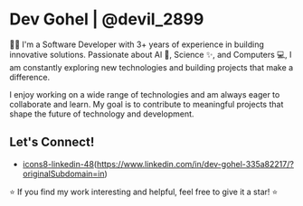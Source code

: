# Dev Gohel | @devil_2899

   👨‍💻 I'm a Software Developer with 3+ years of experience in building innovative solutions. Passionate 
about AI 🤖, Science ✨, and Computers 💻, I am constantly exploring new technologies and building 
projects that make a difference.

I enjoy working on a wide range of technologies and am always eager to collaborate and learn. My goal is to 
contribute to meaningful projects that shape the future of technology and development.

## Let's Connect!
- [icons8-linkedin-48](https://github.com/user-attachments/assets/ce67f965-8a80-4cee-901f-7fe307d8db8a)(https://www.linkedin.com/in/dev-gohel-335a82217/?originalSubdomain=in)
  
⭐ If you find my work interesting and helpful, feel free to give it a star! ⭐

